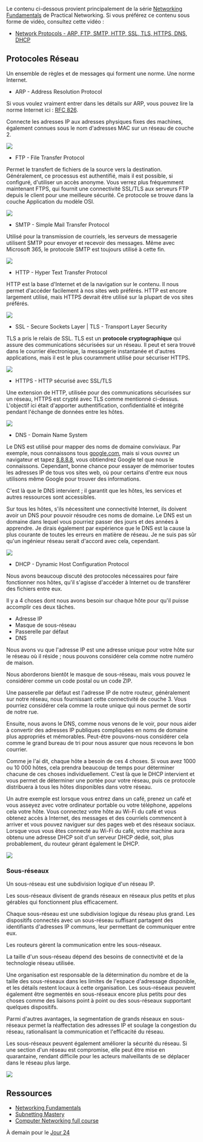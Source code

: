 Le contenu ci-dessous provient principalement de la série [Networking Fundamentals](https://www.youtube.com/playlist?list=PLIFyRwBY_4bRLmKfP1KnZA6rZbRHtxmXi) de Practical Networking. Si vous préférez ce contenu sous forme de vidéo, consultez cette vidéo :

* [Network Protocols - ARP, FTP, SMTP, HTTP, SSL, TLS, HTTPS, DNS, DHCP](https://www.youtube.com/watch?v=E5bSumTAHZE&list=PLIFyRwBY_4bRLmKfP1KnZA6rZbRHtxmXi&index=12)

## Protocoles Réseau

Un ensemble de règles et de messages qui forment une norme. Une norme Internet.

- ARP - Address Resolution Protocol

Si vous voulez vraiment entrer dans les détails sur ARP, vous pouvez lire la norme Internet ici : [RFC 826](https://datatracker.ietf.org/doc/html/rfc826).

Connecte les adresses IP aux adresses physiques fixes des machines, également connues sous le nom d'adresses MAC sur un réseau de couche 2.

![](Images/Day23_Networking1.png)

- FTP - File Transfer Protocol

Permet le transfert de fichiers de la source vers la destination. Généralement, ce processus est authentifié, mais il est possible, si configuré, d'utiliser un accès anonyme. Vous verrez plus fréquemment maintenant FTPS, qui fournit une connectivité SSL/TLS aux serveurs FTP depuis le client pour une meilleure sécurité. Ce protocole se trouve dans la couche Application du modèle OSI.

![](Images/Day23_Networking2.png)

- SMTP - Simple Mail Transfer Protocol

Utilisé pour la transmission de courriels, les serveurs de messagerie utilisent SMTP pour envoyer et recevoir des messages. Même avec Microsoft 365, le protocole SMTP est toujours utilisé à cette fin.

![](Images/Day23_Networking3.png)

- HTTP - Hyper Text Transfer Protocol

HTTP est la base d'Internet et de la navigation sur le contenu. Il nous permet d'accéder facilement à nos sites web préférés. HTTP est encore largement utilisé, mais HTTPS devrait être utilisé sur la plupart de vos sites préférés.

![](Images/Day23_Networking4.png)

- SSL - Secure Sockets Layer | TLS - Transport Layer Security

TLS a pris le relais de SSL. TLS est un **protocole cryptographique** qui assure des communications sécurisées sur un réseau. Il peut et sera trouvé dans le courrier électronique, la messagerie instantanée et d'autres applications, mais il est le plus couramment utilisé pour sécuriser HTTPS.

![](Images/Day23_Networking5.png)

- HTTPS - HTTP sécurisé avec SSL/TLS

Une extension de HTTP, utilisée pour des communications sécurisées sur un réseau, HTTPS est crypté avec TLS comme mentionné ci-dessus. L'objectif ici était d'apporter authentification, confidentialité et intégrité pendant l'échange de données entre les hôtes.

![](Images/Day23_Networking6.png)

- DNS - Domain Name System

Le DNS est utilisé pour mapper des noms de domaine conviviaux. Par exemple, nous connaissons tous [google.com](https://google.com), mais si vous ouvrez un navigateur et tapez [8.8.8.8](https://8.8.8.8), vous obtiendrez Google tel que nous le connaissons. Cependant, bonne chance pour essayer de mémoriser toutes les adresses IP de tous vos sites web, où pour certains d'entre eux nous utilisons même Google pour trouver des informations.

C'est là que le DNS intervient ; il garantit que les hôtes, les services et autres ressources sont accessibles.

Sur tous les hôtes, s'ils nécessitent une connectivité Internet, ils doivent avoir un DNS pour pouvoir résoudre ces noms de domaine. Le DNS est un domaine dans lequel vous pourriez passer des jours et des années à apprendre. Je dirais également par expérience que le DNS est la cause la plus courante de toutes les erreurs en matière de réseau. Je ne suis pas sûr qu'un ingénieur réseau serait d'accord avec cela, cependant.

![](Images/Day23_Networking7.png)

- DHCP - Dynamic Host Configuration Protocol

Nous avons beaucoup discuté des protocoles nécessaires pour faire fonctionner nos hôtes, qu'il s'agisse d'accéder à Internet ou de transférer des fichiers entre eux.

Il y a 4 choses dont nous avons besoin sur chaque hôte pour qu'il puisse accomplir ces deux tâches.

- Adresse IP
- Masque de sous-réseau
- Passerelle par défaut
- DNS

Nous avons vu que l'adresse IP est une adresse unique pour votre hôte sur le réseau où il réside ; nous pouvons considérer cela comme notre numéro de maison.

Nous aborderons bientôt le masque de sous-réseau, mais vous pouvez le considérer comme un code postal ou un code ZIP.

Une passerelle par défaut est l'adresse IP de notre routeur, généralement sur notre réseau, nous fournissant cette connectivité de couche 3. Vous pourriez considérer cela comme la route unique qui nous permet de sortir de notre rue.

Ensuite, nous avons le DNS, comme nous venons de le voir, pour nous aider à convertir des adresses IP publiques compliquées en noms de domaine plus appropriés et mémorables. Peut-être pouvons-nous considérer cela comme le grand bureau de tri pour nous assurer que nous recevons le bon courrier.

Comme je l'ai dit, chaque hôte a besoin de ces 4 choses. Si vous avez 1000 ou 10 000 hôtes, cela prendra beaucoup de temps pour déterminer chacune de ces choses individuellement. C'est là que le DHCP intervient et vous permet de déterminer une portée pour votre réseau, puis ce protocole distribuera à tous les hôtes disponibles dans votre réseau.

Un autre exemple est lorsque vous entrez dans un café, prenez un café et vous asseyez avec votre ordinateur portable ou votre téléphone, appelons cela votre hôte. Vous connectez votre hôte au Wi-Fi du café et vous obtenez accès à Internet, des messages et des courriels commencent à arriver et vous pouvez naviguer sur des pages web et des réseaux sociaux. Lorsque vous vous êtes connecté au Wi-Fi du café, votre machine aura obtenu une adresse DHCP soit d'un serveur DHCP dédié, soit, plus probablement, du routeur gérant également le DHCP.

![](Images/Day23_Networking8.png)

### Sous-réseaux

Un sous-réseau est une subdivision logique d'un réseau IP.

Les sous-réseaux divisent de grands réseaux en réseaux plus petits et plus gérables qui fonctionnent plus efficacement.

Chaque sous-réseau est une subdivision logique du réseau plus grand. Les dispositifs connectés avec un sous-réseau suffisant partagent des identifiants d'adresses IP communs, leur permettant de communiquer entre eux.

Les routeurs gèrent la communication entre les sous-réseaux.

La taille d'un sous-réseau dépend des besoins de connectivité et de la technologie réseau utilisée.

Une organisation est responsable de la détermination du nombre et de la taille des sous-réseaux dans les limites de l'espace d'adressage disponible, et les détails restent locaux à cette organisation. Les sous-réseaux peuvent également être segmentés en sous-réseaux encore plus petits pour des choses comme des liaisons point à point ou des sous-réseaux supportant quelques dispositifs.

Parmi d'autres avantages, la segmentation de grands réseaux en sous-réseaux permet la réaffectation des adresses IP et soulage la congestion du réseau, rationalisant la communication et l'efficacité du réseau.

Les sous-réseaux peuvent également améliorer la sécurité du réseau. Si une section d'un réseau est compromise, elle peut être mise en quarantaine, rendant difficile pour les acteurs malveillants de se déplacer dans le réseau plus large.

![](Images/Day23_Networking9.png)

## Ressources

- [Networking Fundamentals](https://www.youtube.com/playlist?list=PLIFyRwBY_4bRLmKfP1KnZA6rZbRHtxmXi)
- [Subnetting Mastery](https://www.youtube.com/playlist?list=PLIFyRwBY_4bQUE4IB5c4VPRyDoLgOdExE)
- [Computer Networking full course](https://www.youtube.com/watch?v=IPvYjXCsTg8)

À demain pour le [Jour 24](day24.md)
